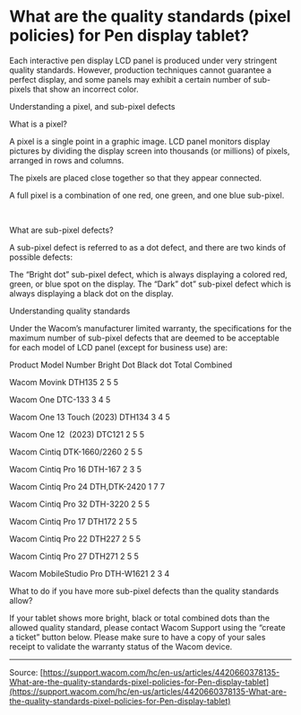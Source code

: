 # What are the quality standards (pixel policies) for Pen display tablet?

Each interactive pen display LCD panel is produced under very stringent quality standards. However, production techniques cannot guarantee a perfect display, and some panels may exhibit a certain number of sub-pixels that show an incorrect color.


Understanding a pixel, and sub-pixel defects


What is a pixel?


A pixel is a single point in a graphic image. LCD panel monitors display pictures by dividing the display screen into thousands (or millions) of pixels, arranged in rows and columns.


The pixels are placed close together so that they appear connected.


A full pixel is a combination of one red, one green, and one blue sub-pixel.


 


What are sub-pixel defects?


A sub-pixel defect is referred to as a dot defect, and there are two kinds of possible defects:

The “Bright dot” sub-pixel defect, which is always displaying a colored red, green, or blue spot on the display.
The “Dark” dot” sub-pixel defect which is always displaying a black dot on the display.





Understanding quality standards



Under the Wacom’s manufacturer limited warranty, the specifications for the maximum number of sub-pixel defects that are deemed to be acceptable for each model of LCD panel (except for business use) are:



Product
Model Number
Bright Dot
Black dot
Total Combined


Wacom Movink
DTH135
2
5
5


Wacom One
DTC-133
3
4
5


Wacom One 13 Touch (2023)
DTH134
3
4
5


Wacom One 12  (2023)
DTC121
2
5
5


Wacom Cintiq
DTK-1660/2260
2
5
5


Wacom Cintiq Pro 16
DTH-167
2
3
5


Wacom Cintiq Pro 24
DTH,DTK-2420
1
7
7


Wacom Cintiq Pro 32
DTH-3220
2
5
5


Wacom Cintiq Pro 17
DTH172
2
5
5


Wacom Cintiq Pro 22
DTH227
2
5
5


Wacom Cintiq Pro 27
DTH271
2
5
5


Wacom MobileStudio Pro
DTH-W1621
2
3
4



What to do if you have more sub-pixel defects than the quality standards allow? 


If your tablet shows more bright, black or total combined dots than the allowed quality standard, please contact Wacom Support using the “create a ticket” button below. Please make sure to have a copy of your sales receipt to validate the warranty status of the Wacom device.

---
Source: [https://support.wacom.com/hc/en-us/articles/4420660378135-What-are-the-quality-standards-pixel-policies-for-Pen-display-tablet](https://support.wacom.com/hc/en-us/articles/4420660378135-What-are-the-quality-standards-pixel-policies-for-Pen-display-tablet)

